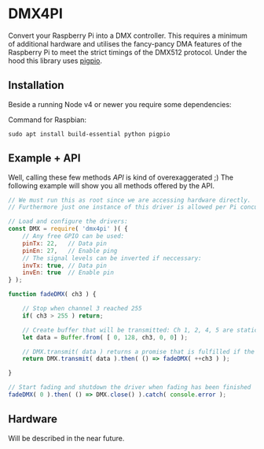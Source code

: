 # DMX4PI

Convert your Raspberry Pi into a DMX controller. This requires a minimum of additional hardware and utilises the fancy-pancy DMA features of the Raspberry Pi to meet the strict timings of the DMX512 protocol. Under the hood this library uses [pigpio](http://abyz.co.uk/rpi/pigpio/).


## Installation

Beside a running Node v4 or newer you require some dependencies:

Command for Raspbian:

``` shell
sudo apt install build-essential python pigpio
```


## Example + API

Well, calling these few methods *API* is kind of overexaggerated ;)
The following example will show you all methods offered by the API.

``` javascript
// We must run this as root since we are accessing hardware directly.
// Furthermore just one instance of this driver is allowed per Pi concurrently.

// Load and configure the drivers:
const DMX = require( 'dmx4pi' )( {
	// Any free GPIO can be used:
	pinTx: 22,   // Data pin
	pinEn: 27,   // Enable ping
	// The signal levels can be inverted if neccessary:
	invTx: true, // Data pin
	invEn: true  // Enable pin
} );

function fadeDMX( ch3 ) {

	// Stop when channel 3 reached 255
	if( ch3 > 255 ) return;

	// Create buffer that will be transmitted: Ch 1, 2, 4, 5 are static and Ch 3 is faded
	let data = Buffer.from( [ 0, 128, ch3, 0, 0] );

	// DMX.transmit( data ) returns a promise that is fulfilled if the data has been transmitted
	return DMX.transmit( data ).then( () => fadeDMX( ++ch3 ) );

}

// Start fading and shutdown the driver when fading has been finished
fadeDMX( 0 ).then( () => DMX.close() ).catch( console.error );
```


## Hardware

Will be described in the near future.


